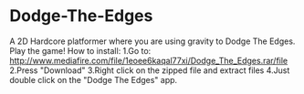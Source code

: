 # Dodge-The-Edges
A 2D Hardcore platformer where you are using gravity to Dodge The Edges.
Play the game!
How to install:
1.Go to: http://www.mediafire.com/file/1eoee6kaqal77xi/Dodge_The_Edges.rar/file
2.Press "Download"
3.Right click on the zipped file and extract files
4.Just double click on the "Dodge The Edges" app.
